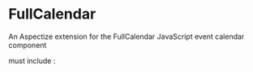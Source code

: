 # FullCalendar
An Aspectize extension for the FullCalendar JavaScript event calendar component

must include :

<script src='https://cdnjs.cloudflare.com/ajax/libs/moment.js/2.20.1/moment.min.js'></script>
<script src='https://cdnjs.cloudflare.com/ajax/libs/fullcalendar/3.8.2/fullcalendar.min.js'></script>
<link rel='stylesheet' href='https://cdnjs.cloudflare.com/ajax/libs/fullcalendar/3.8.2/fullcalendar.min.css' />
<script src='https://cdnjs.cloudflare.com/ajax/libs/fullcalendar/3.8.2/locale-all.js'></script>

